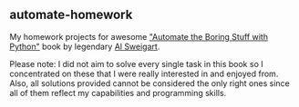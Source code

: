 ## automate-homework
My homework projects for awesome ["Automate the Boring Stuff with Python"][1] book by
legendary [Al Sweigart][2].

Please note: I did not aim to solve every single task in this book so I concentrated on these
that I were really interested in and enjoyed from. Also, all solutions provided cannot be considered
the only right ones since all of them reflect my capabilities and programming skills.

[1]: https://www.amazon.com/Automate-Boring-Stuff-Python-Programming/dp/1593275994
[2]: https://inventwithpython.com
